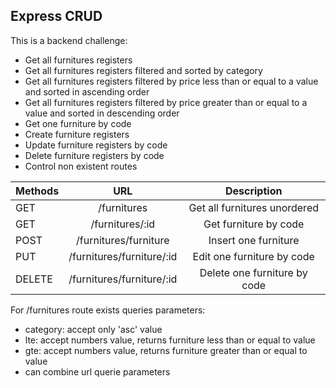 ## Express CRUD
This is a backend challenge:
<ul>
    <li>Get all furnitures registers</li>
    <li>Get all furnitures registers filtered and sorted by category</li>
    <li>Get all furnitures registers filtered by price less than or equal to a value and sorted in ascending order</li>
    <li>Get all furnitures registers filtered by price greater than or equal to a value and sorted in descending order</li>
    <li>Get one furniture by code</li>
    <li>Create furniture registers</li>
    <li>Update furniture registers by code</li>
    <li>Delete furniture registers by code</li>
    <li>Control non existent routes</li>
</ul>

| Methods       | URL                     |  Description                   |
| ------------- |:-----------------------:|:------------------------------:|
| GET           |/furnitures              |    Get all furnitures unordered|
| GET           |/furnitures/:id          | Get furniture by code          |
| POST          |/furnitures/furniture    |   Insert one furniture         |
| PUT           |/furnitures/furniture/:id| Edit one furniture by code     |
| DELETE        |/furnitures/furniture/:id| Delete one furniture by code   |

For /furnitures route exists queries parameters:
    <ul>
        <li>category: accept only 'asc' value</li>
        <li>lte: accept numbers value, returns furniture less than or equal to value</li>
        <li>gte: accept numbers value, returns furniture greater than or equal to value</li>
        <li>can combine url querie parameters</li>
    </ul>